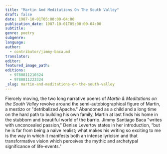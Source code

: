 ```yaml
---
title: "Martin And Meditations On The South Valley"
draft: false
date: 1987-10-01T05:00:00-04:00
publication_date: 1987-10-01T05:00:00-04:00
subtitle:
genre: poetry
subgenre:
language:
author:
  - contributor/jimmy-baca.md
translator:
editor:
featured_image_path:
editions:
  - 9780811210324
  - 9780811223324
_slug: martin-and-meditations-on-the-south-valley
---
```


Fiercely moving, the two long narrative poems of _Martín & Meditations on the South Valley_ revolve around the semi-autobiographical figure of Martin, a mestizo or "detribalized Apache." Abandoned as a child and a long time on the hard path to building his own family, Martin at last finds his home in the stubborn and beautiful world of the barrio. Jimmy Santiago Baca "writes with unconcealed passion," Denise Levertov states in her introduction, “but he is far from being a naive realist; what makes his writing so exciting to me is the way in which it manifests both an intense lyricism and that transformative vision which perceives the mythic and archetypal significance of life-events."

